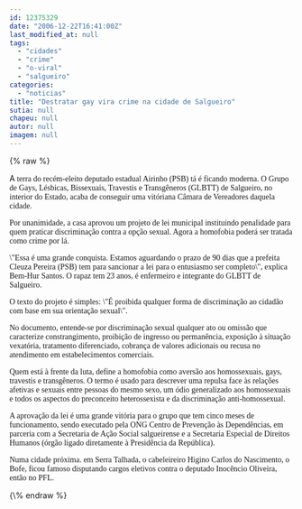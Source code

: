 ```yaml
---
id: 12375329
date: "2006-12-22T16:41:00Z"
last_modified_at: null
tags:
  - "cidades"
  - "crime"
  - "o-viral"
  - "salgueiro"
categories:
  - "noticias"
title: "Destratar gay vira crime na cidade de Salgueiro"
sutia: null
chapeu: null
autor: null
imagem: null
---
```

{\% raw %}
<p><P>A<FONT face=Verdana> terra do recém-eleito deputado estadual Airinho (PSB) tá é ficando moderna. O Grupo de Gays, Lésbicas, Bissexuais, Travestis e Transgêneros (GLBTT) de Salgueiro, no interior do Estado, acaba de conseguir uma vitóriana Câmara de Vereadores daquela cidade. </FONT></P></p>
<p><P><FONT face=Verdana>Por unanimidade, a casa aprovou um projeto de lei municipal instituindo penalidade para quem praticar discriminação contra a opção sexual. Agora a homofobia poderá ser tratada como crime por lá. </FONT></P></p>
<p><P><FONT face=Verdana>\"Essa é uma grande conquista. Estamos aguardando o prazo de 90 dias que a prefeita Cleuza Pereira (PSB) tem para sancionar a lei para o entusiasmo ser completo\", explica Bem-Hur Santos. O rapaz tem 23 anos, é enfermeiro e integrante do GLBTT de Salgueiro. </FONT></P></p>
<p><P><FONT face=Verdana>O texto do projeto é simples: \"É proibida qualquer forma de discriminação ao cidadão com base em sua orientação sexual\". </FONT></P></p>
<p><P><FONT face=Verdana>No documento, entende-se por discriminação sexual qualquer ato ou omissão que caracterize constrangimento, proibição de ingresso ou permanência, exposição à situação vexatória, tratamento diferenciado, cobrança de valores adicionais ou recusa no atendimento em estabelecimentos comerciais. </FONT></P></p>
<p><P><FONT face=Verdana>Quem está à frente da luta, define a homofobia como aversão aos homossexuais, gays, travestis e transgêneros. O termo é usado para descrever uma repulsa face às relações afetivas e sexuais entre pessoas do mesmo sexo, um ódio generalizado aos homossexuais e todos os aspectos do preconceito heterossexista e da discriminação anti-homossexual. </FONT></P></p>
<p><P><FONT face=Verdana>A aprovação da lei é uma grande vitória para o grupo que tem cinco meses de funcionamento, sendo executado pela ONG Centro de Prevenção às Dependências, em parceria com a Secretaria de Ação Social salgueirense e a Secretaria Especial de Direitos Humanos (órgão ligado diretamente à Presidência da República). </FONT></P></p>
<p><P><FONT face=Verdana>Numa cidade próxima. em Serra Talhada, o cabeleireiro&nbsp;Higino Carlos do Nascimento, o Bofe, ficou famoso disputando cargos eletivos contra o deputado Inocêncio Oliveira, então no PFL.</FONT></P> </p>
{\% endraw %}